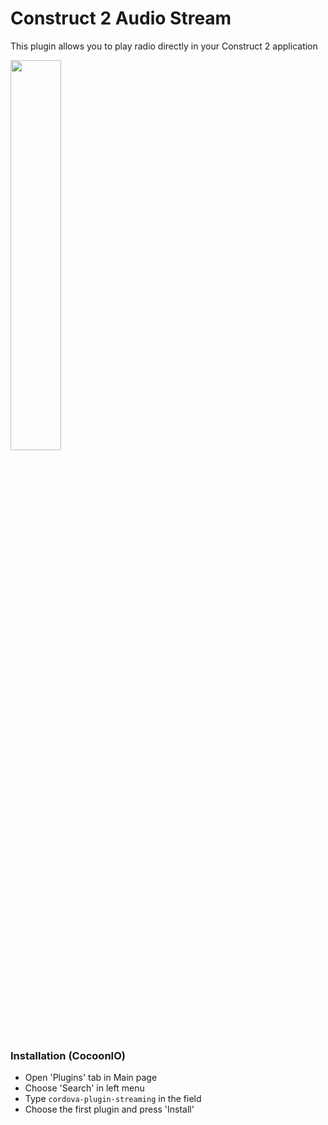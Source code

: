 # Construct 2 Audio Stream

This plugin allows you to play radio directly in your Construct 2 application

<img src="https://github.com/norman74/c2-cordova-audio-stream/blob/master/screenshot.png?raw=true" width="40%"/>

### Installation (CocoonIO)
- Open 'Plugins' tab in Main page
- Choose 'Search' in left menu
- Type `cordova-plugin-streaming` in the field
- Choose the first plugin and press 'Install'
